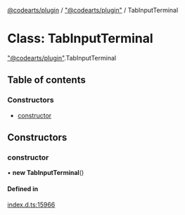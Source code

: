 [@codearts/plugin](../README.md) / ["@codearts/plugin"](../modules/_codearts_plugin_.md) / TabInputTerminal

# Class: TabInputTerminal

["@codearts/plugin"](../modules/_codearts_plugin_.md).TabInputTerminal

## Table of contents

### Constructors

- [constructor](codearts_plugin_.TabInputTerminal.md#constructor)

## Constructors

### constructor

• **new TabInputTerminal**()

#### Defined in

[index.d.ts:15966](https://github.com/huaweicloud/cloudide-plugin-api/blob/3b0eee8/index.d.ts#L15966)
